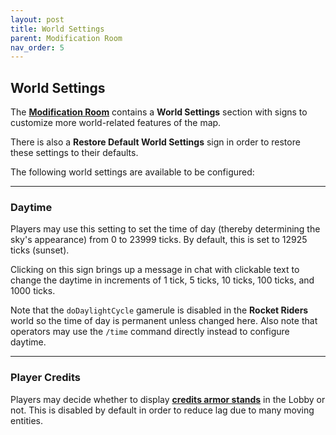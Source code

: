 ```yaml
---
layout: post
title: World Settings
parent: Modification Room
nav_order: 5
---
```

**World Settings**
---

The **[Modification Room](https://zeroniaserver.github.io/RocketRidersWiki/modification_room)** contains a **World Settings** section with signs to customize more world-related features of the map.

There is also a **Restore Default World Settings** sign in order to restore these settings to their defaults.

The following world settings are available to be configured:

---
### Daytime

Players may use this setting to set the time of day (thereby determining the sky's appearance) from 0 to 23999 ticks. By default, this is set to 12925 ticks (sunset).

Clicking on this sign brings up a message in chat with clickable text to change the daytime in increments of 1 tick, 5 ticks, 10 ticks, 100 ticks, and 1000 ticks.

Note that the `doDaylightCycle` gamerule is disabled in the **Rocket Riders** world so the time of day is permanent unless changed here. Also note that operators may use the `/time` command directly instead to configure daytime.

---
### Player Credits

Players may decide whether to display **[credits armor stands](https://zeroniaserver.github.io/RocketRidersWiki/misc/credits_armor_stands)** in the Lobby or not. This is disabled by default in order to reduce lag due to many moving entities.